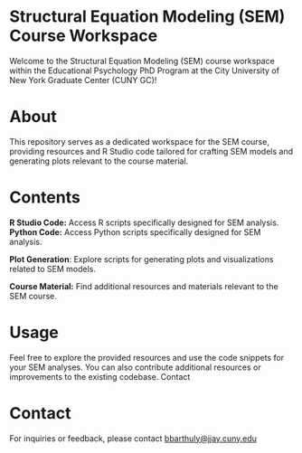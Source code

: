 # Structural Equation Modeling (SEM) Course Workspace
Welcome to the Structural Equation Modeling (SEM) course workspace within the Educational Psychology PhD Program at the City University of New York Graduate Center (CUNY GC)!

# About
This repository serves as a dedicated workspace for the SEM course, providing resources and R Studio code tailored for crafting SEM models and generating plots relevant to the course material.

# Contents
  **R Studio Code:** Access R scripts specifically designed for SEM analysis.
  **Python Code:** Access Python scripts specifically designed for SEM analysis.
  
  **Plot Generation**: Explore scripts for generating plots and visualizations related to SEM models.
  
  **Course Material:** Find additional resources and materials relevant to the SEM course.

# Usage
Feel free to explore the provided resources and use the code snippets for your SEM analyses. You can also contribute additional resources or improvements to the existing codebase.
Contact

# Contact
For inquiries or feedback, please contact bbarthuly@jjay.cuny.edu
